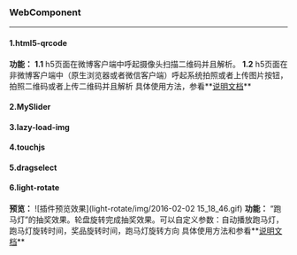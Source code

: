 ### WebComponent
----

#### 1.html5-qrcode
**功能：**
**1.1** h5页面在微博客户端中呼起摄像头扫描二维码并且解析。
**1.2** h5页面在非微博客户端中（原生浏览器或者微信客户端）呼起系统拍照或者上传图片按钮，拍照二维码或者上传二维码并且解析
具体使用方法，参看**[说明文档](https://github.com/zhiqiang21/WebComponent/tree/master/html5-Qrcode/README.md)**


#### 2.MySlider


#### 3.lazy-load-img

#### 4.touchjs

#### 5.dragselect

#### 6.light-rotate
**预览：**
![插件预览效果](light-rotate/img/2016-02-02 15_18_46.gif)
**功能：**
“跑马灯”的抽奖效果。轮盘旋转完成抽奖效果。可以自定义参数：自动播放跑马灯，跑马灯旋转时间，奖品旋转时间，跑马灯旋转方向
具体使用方法和参看**[说明文档](https://github.com/zhiqiang21/WebComponent/tree/master/light-rotate/README.md)**
